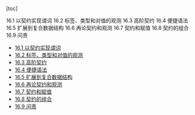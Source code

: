 [toc]



16.1 以契约实现谓词
16.2 标签、类型和对值的观测
16.3 高阶契约
16.4 便捷语法
16.5 扩展到复合数据结构
16.6 再论契约和观测
16.7 契约和赋值
16.8 契约的组合
16.9 问责

- [16.1 以契约实现谓词](https://lotuc.org/PLAI-cn/chap16/#161)
- [16.2 标签、类型和对值的观测](https://lotuc.org/PLAI-cn/chap16/#162)
- [16.3 高阶契约](https://lotuc.org/PLAI-cn/chap16/#163)
- [16.4 便捷语法](https://lotuc.org/PLAI-cn/chap16/#164)
- [16.5 扩展到复合数据结构](https://lotuc.org/PLAI-cn/chap16/#165)
- [16.6 再论契约和观测](https://lotuc.org/PLAI-cn/chap16/#166)
- [16.7 契约和赋值](https://lotuc.org/PLAI-cn/chap16/#167)
- [16.8 契约的组合](https://lotuc.org/PLAI-cn/chap16/#168)
- [16.9 问责](https://lotuc.org/PLAI-cn/chap16/#169)

